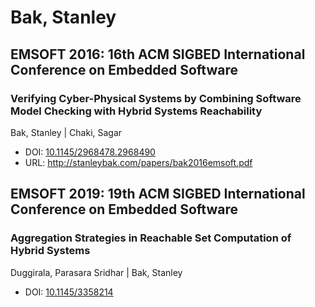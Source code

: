 # Bak, Stanley

## EMSOFT 2016: 16th ACM SIGBED International Conference on Embedded Software

### Verifying Cyber-Physical Systems by Combining Software Model Checking with Hybrid Systems Reachability
Bak, Stanley | Chaki, Sagar
* DOI: [10.1145/2968478.2968490](https://doi.org/10.1145/2968478.2968490)
* URL: <http://stanleybak.com/papers/bak2016emsoft.pdf>

## EMSOFT 2019: 19th ACM SIGBED International Conference on Embedded Software

### Aggregation Strategies in Reachable Set Computation of Hybrid Systems
Duggirala, Parasara Sridhar | Bak, Stanley
* DOI: [10.1145/3358214](https://doi.org/10.1145/3358214)

